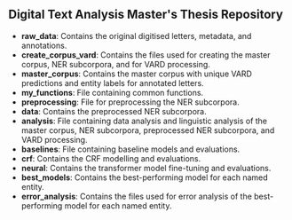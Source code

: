 ## Digital Text Analysis Master's Thesis Repository
- **raw_data**: Contains the original digitised letters, metadata, and annotations.
- **create_corpus_vard**: Contains the files used for creating the master corpus, NER subcorpora, and for VARD processing.
- **master_corpus**: Contains the master corpus with unique VARD predictions and entity labels for annotated letters.
- **my_functions**: File containing common functions.
- **preprocessing**: File for preprocessing the NER subcorpora.
- **data**: Contains the preprocessed NER subcorpora.
- **analysis**: File containing data analysis and linguistic analysis of the master corpus, NER subcorpora, preprocessed NER subcorpora, and VARD processing.
- **baselines**: File containing baseline models and evaluations.
- **crf**: Contains the CRF modelling and evaluations.
- **neural**: Contains the transformer model fine-tuning and evaluations.
- **best_models**: Contains the best-performing model for each named entity.
- **error_analysis**: Contains the files used for error analysis of the best-performing model for each named entity.

